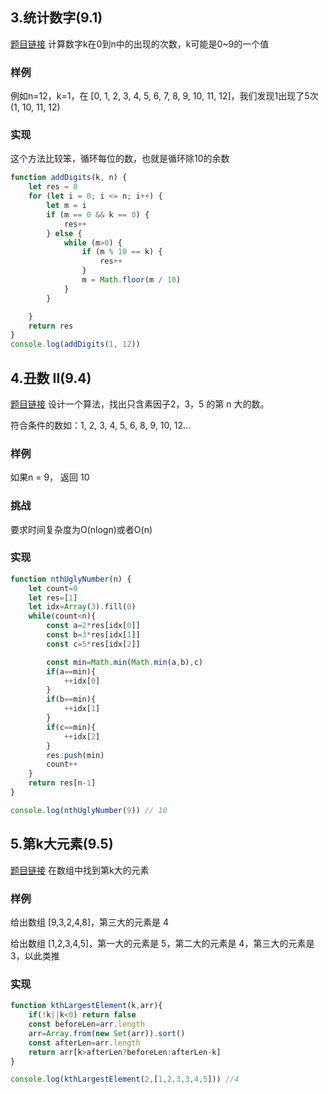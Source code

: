 ## 3.统计数字(9.1)
[题目链接](http://www.lintcode.com/zh-cn/problem/digit-counts/)
计算数字k在0到n中的出现的次数，k可能是0~9的一个值
### 样例
例如n=12，k=1，在 [0, 1, 2, 3, 4, 5, 6, 7, 8, 9, 10, 11, 12]，我们发现1出现了5次 (1, 10, 11, 12)
### 实现
这个方法比较笨，循环每位的数，也就是循环除10的余数
```js
function addDigits(k, n) {
    let res = 0
    for (let i = 0; i <= n; i++) {
        let m = i
        if (m == 0 && k == 0) {
            res++
        } else {
            while (m>0) {
                if (m % 10 == k) {
                    res++
                }
                m = Math.floor(m / 10)
            }
        }

    }
    return res
}
console.log(addDigits(1, 12))
```
## 4.丑数 II(9.4)
[题目链接](http://www.lintcode.com/zh-cn/problem/ugly-number-ii/)
设计一个算法，找出只含素因子2，3，5 的第 n 大的数。

符合条件的数如：1, 2, 3, 4, 5, 6, 8, 9, 10, 12...
### 样例
如果n = 9， 返回 10
### 挑战
要求时间复杂度为O(nlogn)或者O(n)
### 实现
```js
function nthUglyNumber(n) {
    let count=0
    let res=[1]
    let idx=Array(3).fill(0)
    while(count<n){
        const a=2*res[idx[0]]
        const b=3*res[idx[1]]
        const c=5*res[idx[2]]

        const min=Math.min(Math.min(a,b),c)
        if(a==min){
            ++idx[0]
        }
        if(b==min){
            ++idx[1]
        }
        if(c==min){
            ++idx[2]
        }
        res.push(min)
        count++
    }
    return res[n-1]
}

console.log(nthUglyNumber(9)) // 10
```
## 5.第k大元素(9.5)
[题目链接](http://www.lintcode.com/zh-cn/problem/kth-largest-element/)
在数组中找到第k大的元素
### 样例
给出数组 [9,3,2,4,8]，第三大的元素是 4

给出数组 [1,2,3,4,5]，第一大的元素是 5，第二大的元素是 4，第三大的元素是 3，以此类推
### 实现
```js
function kthLargestElement(k,arr){
    if(!k||k<0) return false
    const beforeLen=arr.length
    arr=Array.from(new Set(arr)).sort()
    const afterLen=arr.length
    return arr[k>afterLen?beforeLen:afterLen-k]
}

console.log(kthLargestElement(2,[1,2,3,3,4,5])) //4 
```
